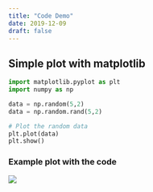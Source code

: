 ```yaml
---
title: "Code Demo"
date: 2019-12-09
draft: false
---
```


## Simple plot with matplotlib
```python
import matplotlib.pyplot as plt
import numpy as np

data = np.random(5,2)
data = np.random.rand(5,2)

# Plot the random data
plt.plot(data)
plt.show()

```

### Example plot with the code
![](https://i.imgur.com/IHw0HDQ.png)
